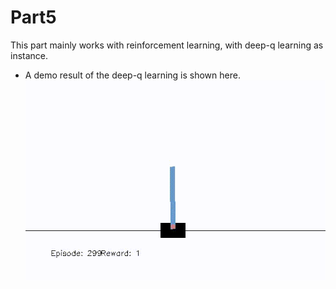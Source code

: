 # Part5
This part mainly works with reinforcement learning, with deep-q learning as instance.
* A demo result of the deep-q learning is shown here.
![demo](https://github.com/GuoyaoShen/DeepLearningRepo/blob/master/part5/figs/deepq_demo.gif "Deep-Q Learning demo")
